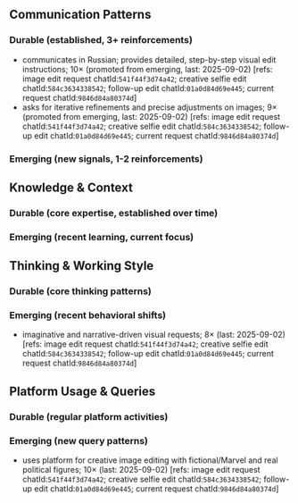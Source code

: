 ## Communication Patterns
### Durable (established, 3+ reinforcements)
- communicates in Russian; provides detailed, step-by-step visual edit instructions; 10× (promoted from emerging, last: 2025-09-02) [refs: image edit request chatId:`541f44f3d74a42`; creative selfie edit chatId:`584c3634338542`; follow-up edit chatId:`01a0d84d69e445`; current request chatId:`9846d84a80374d`]
- asks for iterative refinements and precise adjustments on images; 9× (promoted from emerging, last: 2025-09-02) [refs: image edit request chatId:`541f44f3d74a42`; creative selfie edit chatId:`584c3634338542`; follow-up edit chatId:`01a0d84d69e445`; current request chatId:`9846d84a80374d`]

### Emerging (new signals, 1-2 reinforcements)

## Knowledge & Context
### Durable (core expertise, established over time)

### Emerging (recent learning, current focus)

## Thinking & Working Style
### Durable (core thinking patterns)

### Emerging (recent behavioral shifts)
- imaginative and narrative-driven visual requests; 8× (last: 2025-09-02) [refs: image edit request chatId:`541f44f3d74a42`; creative selfie edit chatId:`584c3634338542`; follow-up edit chatId:`01a0d84d69e445`; current request chatId:`9846d84a80374d`]

## Platform Usage & Queries
### Durable (regular platform activities)

### Emerging (new query patterns)
- uses platform for creative image editing with fictional/Marvel and real political figures; 10× (last: 2025-09-02) [refs: image edit request chatId:`541f44f3d74a42`; creative selfie edit chatId:`584c3634338542`; follow-up edit chatId:`01a0d84d69e445`; current request chatId:`9846d84a80374d`]